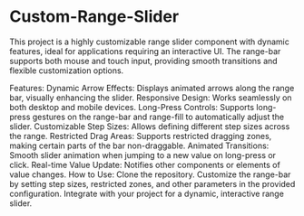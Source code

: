 # Custom-Range-Slider
This project is a highly customizable range slider component with dynamic features, ideal for applications requiring an interactive UI. The range-bar supports both mouse and touch input, providing smooth transitions and flexible customization options.

Features:
Dynamic Arrow Effects: Displays animated arrows along the range bar, visually enhancing the slider.
Responsive Design: Works seamlessly on both desktop and mobile devices.
Long-Press Controls: Supports long-press gestures on the range-bar and range-fill to automatically adjust the slider.
Customizable Step Sizes: Allows defining different step sizes across the range.
Restricted Drag Areas: Supports restricted dragging zones, making certain parts of the bar non-draggable.
Animated Transitions: Smooth slider animation when jumping to a new value on long-press or click.
Real-time Value Update: Notifies other components or elements of value changes.
How to Use:
Clone the repository.
Customize the range-bar by setting step sizes, restricted zones, and other parameters in the provided configuration.
Integrate with your project for a dynamic, interactive range slider.
